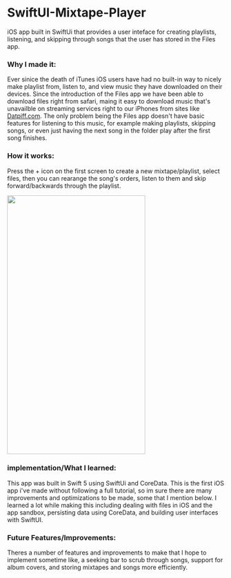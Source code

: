# SwiftUI-Mixtape-Player
iOS app built in SwiftUi that provides a user inteface for creating playlists, listening, and skipping through songs that the user has stored in the Files app. 

### Why I made it: 
Ever sinice the death of iTunes iOS users have had no built-in way to nicely make playlist from, listen to, and view music they have downloaded on their devices. 
Since the introduction of the Files app we have been able to download files right from safari, maing it easy to download music that's unavailble on streaming services right to our iPhones from sites 
like [Datpiff.com](https://www.datpiff.com/). The only problem being the Files app doesn't have basic features for listening to this music, for example 
making playlists, skipping songs, or even just having the next song in the folder play after the first song finishes. 

### How it works:
Press the + icon on the first screen to create a new mixtape/playlist, select files, then you can rearange the song's orders, 
listen to them and skip forward/backwards through the playlist.

<img src="demo.gif" width="320" height="600" />

### implementation/What I learned: 
This app was built in Swift 5 using SwiftUi and CoreData. This is the first iOS app i've made
without following a full tutorial, so im sure there are many improvements and optimizations to be made, some that I mention below. I learned a lot while making this
including dealing with files in iOS and the app sandbox, persisting data using CoreData, and building user interfaces with SwiftUI.

### Future Features/Improvements: 
Theres a number of features and improvements to make that I hope to implement sometime like, a seeking bar to scrub through songs,
support for album covers, and storing mixtapes and songs more efficiently. 
